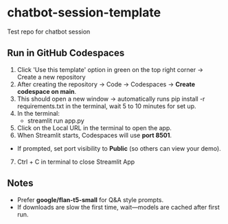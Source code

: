 # chatbot-session-template
Test repo for chatbot session

## Run in GitHub Codespaces
1) Click 'Use this template' option in green on the top right corner -> Create a new repository
2) After creating the repository → Code → Codespaces → **Create codespace on main**.
3) This should open a new window -> automatically runs pip install -r requirements.txt in the terminal, wait 5 to 10 minutes for set up.
4) In the terminal:
   - streamlit run app.py
5) Click on the Local URL in the terminal to open the app.
6)  When Streamlit starts, Codespaces will use **port 8501**.
- If prompted, set port visibility to **Public** (so others can view your demo).
7) Ctrl + C in terminal to close Streamlit App

## Notes
- Prefer **google/flan-t5-small** for Q&A style prompts.
- If downloads are slow the first time, wait—models are cached after first run.


